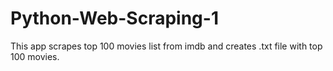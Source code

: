 # Python-Web-Scraping-1
This app scrapes top 100 movies list from imdb and creates .txt file with top 100 movies.
